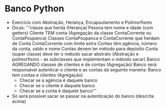 # Banco Python
 - Exercício com Abstração, Herança, Encapsulamento e Polimorfismo
 - Dicas:
    '''classe que herda (Herança)
    Pessoa tem nome e idade (com getters)
    Cliente TEM conta (Agregação da classe ContaCorrente ou ContaPoupanca)
    Classes ContaPoupanca e ContaCorrente que herdam de Conta
    ContaCorrente com limite extra
    Contas têm agência, número da conta, saldo e nome
    Contas devem ter método para depósito
    Conta (super classe) deve ter o método sacar abstrato (Abstração e
    polimorfismo - as subclasses que implementam o método sacar)
    Banco AGREGANDO classes de clientes e de contas (Agregação)
    Banco será responsável autenticar o cliente e as contas da seguinte maneira:
    Banco tem contas e clientes (Agregação)
    * Checar se a agência é daquele banco
    * Checar se o cliente é daquele banco
    * Checar se a conta é daquele banco'''
 - Só será possível sacar se passar na autenticação do banco (descrita acima)

 
